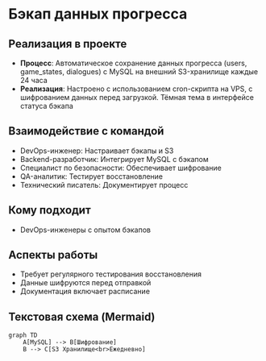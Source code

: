 # Бэкап данных прогресса

## Реализация в проекте
- **Процесс**: Автоматическое сохранение данных прогресса (users, game_states, dialogues) с MySQL на внешний S3-хранилище каждые 24 часа
- **Реализация**: Настроено с использованием cron-скрипта на VPS, с шифрованием данных перед загрузкой. Тёмная тема в интерфейсе статуса бэкапа

## Взаимодействие с командой
- DevOps-инженер: Настраивает бэкапы и S3
- Backend-разработчик: Интегрирует MySQL с бэкапом
- Специалист по безопасности: Обеспечивает шифрование
- QA-аналитик: Тестирует восстановление
- Технический писатель: Документирует процесс

## Кому подходит
- DevOps-инженеры с опытом бэкапов

## Аспекты работы
- Требует регулярного тестирования восстановления
- Данные шифруются перед отправкой
- Документация включает расписание

## Текстовая схема (Mermaid)
```mermaid
graph TD
    A[MySQL] --> B[Шифрование]
    B --> C[S3 Хранилище<br>Ежедневно]
``` 